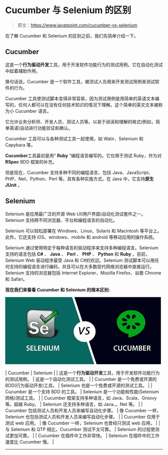 # Cucumber 与 Selenium 的区别

> 原文：<https://www.javatpoint.com/cucumber-vs-selenium>

在了解 Cucumber 和 Selenium 的区别之前，我们先简单介绍一下。

## Cucumber

这是一个**行为驱动开发**工具，用于开发软件功能行为的测试用例。它在自动化测试中起着辅助作用。

换句话说，Cucumber 是一个软件工具，被测试人员用来开发测试用例来测试软件的行为。

Cucumber 工具使测试脚本变得非常容易，因为测试用例是用简单的英语文本编写的，任何人都可以在没有任何技术知识的情况下理解。这个简单的英文文本被称为小 Cucumber 语言。

它允许业务分析师、开发人员、测试人员等。以易于阅读和理解的格式(例如，简单英语)自动进行功能验证和确认。

Cucumber 工具可以与各种测试工具一起使用，如 Watir、Selenium 和 Capybara 等。

**Cucumber**工具最初是用“ **Ruby** ”编程语言编写的。它仅用于测试 Ruby，作为对 **RSpec** BDD 框架的补充。

但是现在，Cucumber 支持多种不同的编程语言，包括 Java、JavaScript、PHP、Net、Python、Perl 等。具有各种实施方式。在 Java 中，它支持**原生 JUnit** 。

## Selenium

Selenium 是应用最广泛的开源 Web UI(用户界面)自动化测试套件之一。Selenium 支持跨不同浏览器、平台和编程语言的自动化。

Selenium 可以轻松部署在 Windows、Linux、Solaris 和 Macintosh 等平台上。此外，它还支持 iOS、windows、mobile 和 android 等移动应用的操作系统。

Selenium 通过使用特定于每种语言的驱动程序来支持多种编程语言。Selenium 支持的语言包括 **C#** 、 **Java** 、 **Perl** 、 **PHP** 、 **Python** 和 **Ruby** 。目前，Selenium Web 驱动程序最受 Java 和 C#的欢迎。Selenium 测试脚本可以用任何支持的编程语言进行编码，并且可以在大多数现代网络浏览器中直接运行。Selenium 支持的浏览器包括 Internet Explorer、Mozilla Firefox、谷歌 Chrome 和 Safari。

**现在我们来看看 Cucumber 和 Selenium 的根本区别:**

![Cucumber vs Selenium](img/54e1ef9b46225ae4f9bcb3a7c6f1c5cd.png)

| Cucumber | Selenium |
| 这是一个**行为驱动开发**工具，用于开发软件功能行为的测试用例。 | 这是一个自动化测试工具。 |
| Cucumber 是一个免费或开源的 BDD(行为驱动开发)工具。 | Selenium 也是一个免费或开源的测试工具。 |
| Cucumber 是一个支持 BDD 的工具。 | Selenium 是一个功能和性能(Selenium 网格)测试工具。 |
| Cucumber 框架支持多种语言，如 Java、Scala、Groovy 等。超越 Ruby。 | Selenium 还支持多种语言，如 Java、。Net 等。 |
| Cucumber 包括测试人员和开发人员来编写自动化步骤。 | 像 Cucumber 一样，Selenium 也包括测试人员和开发人员来编写自动化步骤。 |
| Cucumber 仅用于测试 web 应用。 | 像 Cucumber 一样，Selenium 也曾经只测试 web 应用。 |
| 与 Selenium 和 QTP 相比，Cucumber 测试不太可靠。 | Selenium 的过程使测试更加可靠。 |
| Cucumber 在插件中工作非常快。 | Selenium 在插件中的工作速度比 Cucumber 慢。 |

* * *